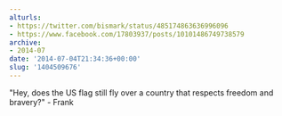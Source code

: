 ```yaml
---
alturls:
- https://twitter.com/bismark/status/485174863636996096
- https://www.facebook.com/17803937/posts/10101486749738579
archive:
- 2014-07
date: '2014-07-04T21:34:36+00:00'
slug: '1404509676'
---
```


"Hey, does the US flag still fly over a country that respects freedom and bravery?" - Frank

